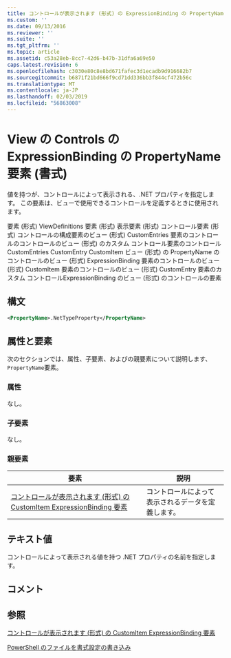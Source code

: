 ```yaml
---
title: コントロールが表示されます (形式) の ExpressionBinding の PropertyName 要素 |Microsoft Docs
ms.custom: ''
ms.date: 09/13/2016
ms.reviewer: ''
ms.suite: ''
ms.tgt_pltfrm: ''
ms.topic: article
ms.assetid: c53a28eb-8cc7-42d6-b47b-31dfa6a69e50
caps.latest.revision: 6
ms.openlocfilehash: c3030e80c8e8bd671fafec3d1ecadb9d916682b7
ms.sourcegitcommit: b6871f21bd666f9cd71dd336bb3f844cf472b56c
ms.translationtype: MT
ms.contentlocale: ja-JP
ms.lasthandoff: 02/03/2019
ms.locfileid: "56863008"
---
```

# <a name="propertyname-element-for-expressionbinding-for-controls-for-view-format"></a>View の Controls の ExpressionBinding の PropertyName 要素 (書式)

値を持つが、コントロールによって表示される、.NET プロパティを指定します。 この要素は、ビューで使用できるコントロールを定義するときに使用されます。

要素 (形式) ViewDefinitions 要素 (形式) 表示要素 (形式) コントロール要素 (形式) コントロールの構成要素のビュー (形式) CustomEntries 要素のコントロールのコントロールのビュー (形式) のカスタム コントロール要素のコントロールCustomEntries CustomEntry CustomItem ビュー (形式) の PropertyName のコントロールのビュー (形式) ExpressionBinding 要素のコントロールのビュー (形式) CustomItem 要素のコントロールのビュー (形式) CustomEntry 要素のカスタム コントロールExpressionBinding のビュー (形式) のコントロールの要素

## <a name="syntax"></a>構文

```xml
<PropertyName>.NetTypeProperty</PropertyName>
```

## <a name="attributes-and-elements"></a>属性と要素

次のセクションでは、属性、子要素、およびの親要素について説明します、`PropertyName`要素。

### <a name="attributes"></a>属性

なし。

### <a name="child-elements"></a>子要素

なし。

### <a name="parent-elements"></a>親要素

|要素|説明|
|-------------|-----------------|
|[コントロールが表示されます (形式) の CustomItem ExpressionBinding 要素](./expressionbinding-element-for-customitem-for-controls-for-view-format.md)|コントロールによって表示されるデータを定義します。|

## <a name="text-value"></a>テキスト値

コントロールによって表示される値を持つ .NET プロパティの名前を指定します。

## <a name="remarks"></a>コメント

## <a name="see-also"></a>参照

[コントロールが表示されます (形式) の CustomItem ExpressionBinding 要素](./expressionbinding-element-for-customitem-for-controls-for-view-format.md)

[PowerShell のファイルを書式設定の書き込み](./writing-a-powershell-formatting-file.md)

